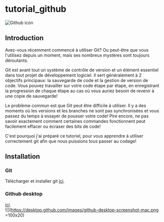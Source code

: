 # tutorial_github

![Github icon](https://www.developpez.net/forums/attachments/p358946d1/a/a/a)

## Introduction

Avez-vous récemment commencé à utiliser Git? Ou peut-être que vous l'utilisez depuis un moment, mais ses nombreux mystères sont toujours déroutants.

Git est avant tout un système de contrôle de version et un élément essentiel dans tout projet de développement logiciel. Il sert généralement à 2 objectifs principaux: la sauvegarde de code et la gestion de version de code. Vous pouvez travailler sur votre code étape par étape, en enregistrant la progression de chaque étape au cas où vous auriez besoin de revenir à une copie de sauvegarde!

Le problème commun est que Git peut être difficile à utiliser. Il y a des moments où les versions et les branches ne sont pas synchronisées et vous passez du temps à essayer de pousser votre code! Pire encore, ne pas savoir exactement comment certaines commandes fonctionnent peut facilement effacer ou écraser des bits de code!


C'est pourquoi j'ai préparé ce tutoriel, pour vous apprendre à utiliser correctement git afin que nous puissions tous passer au codage!

## Installation

### Git
Télécharger et installer git 
[ici](https://duckduckgo.com).

### Github desktop
[ici](https://desktop.github.com/).  
![](https://desktop.github.com/images/github-desktop-screenshot-mac.png =100x20)
